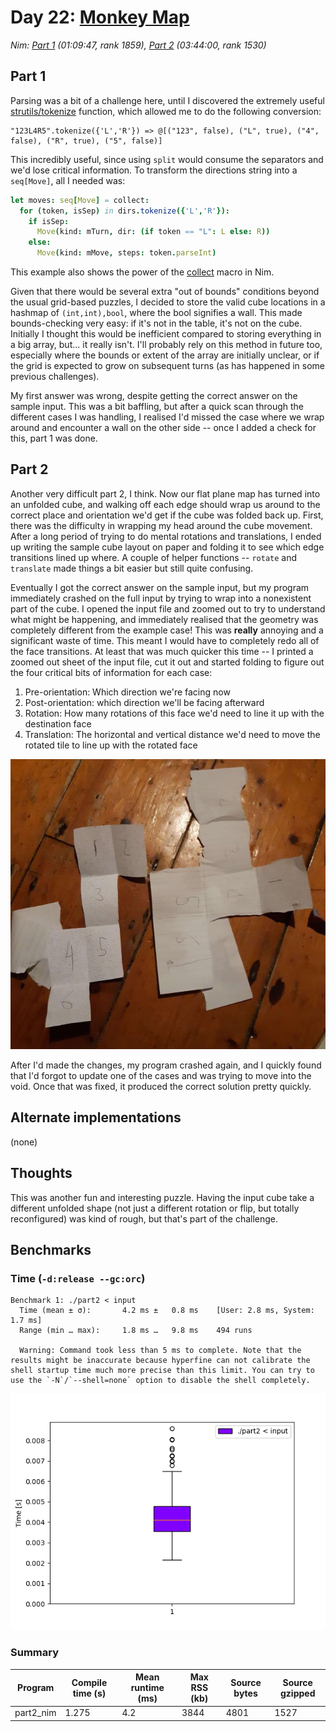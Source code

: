 # Day 22: [Monkey Map](https://adventofcode.com/2022/day/22)
*Nim: [Part 1](https://github.com/DestyNova/advent_of_code_2022/blob/main/22/part1.nim) (01:09:47, rank 1859), [Part 2](https://github.com/DestyNova/advent_of_code_2022/blob/main/22/part2.nim) (03:44:00, rank 1530)*

## Part 1

Parsing was a bit of a challenge here, until I discovered the extremely useful [strutils/tokenize](https://nim-lang.org/docs/strutils.html#tokenize.i%2Cstring%2Cset%5Bchar%5D) function, which allowed me to do the following conversion:

```
"123L4R5".tokenize({'L','R'}) => @[("123", false), ("L", true), ("4", false), ("R", true), ("5", false)]

```

This incredibly useful, since using `split` would consume the separators and we'd lose critical information. To transform the directions string into a `seq[Move]`, all I needed was:

```nim
let moves: seq[Move] = collect:
  for (token, isSep) in dirs.tokenize({'L','R'}):
    if isSep:
      Move(kind: mTurn, dir: (if token == "L": L else: R))
    else:
      Move(kind: mMove, steps: token.parseInt)
```

This example also shows the power of the [collect](https://nim-lang.org/docs/sugar.html#collect.m%2Cuntyped) macro in Nim.

Given that there would be several extra "out of bounds" conditions beyond the usual grid-based puzzles, I decided to store the valid cube locations in a hashmap of `(int,int),bool`, where the bool signifies a wall. This made bounds-checking very easy: if it's not in the table, it's not on the cube. Initially I thought this would be inefficient compared to storing everything in a big array, but... it really isn't. I'll probably rely on this method in future too, especially where the bounds or extent of the array are initially unclear, or if the grid is expected to grow on subsequent turns (as has happened in some previous challenges).

My first answer was wrong, despite getting the correct answer on the sample input. This was a bit baffling, but after a quick scan through the different cases I was handling, I realised I'd missed the case where we wrap around and encounter a wall on the other side -- once I added a check for this, part 1 was done.

## Part 2

Another very difficult part 2, I think. Now our flat plane map has turned into an unfolded cube, and walking off each edge should wrap us around to the correct place and orientation we'd get if the cube was folded back up. First, there was the difficulty in wrapping my head around the cube movement. After a long period of trying to do mental rotations and translations, I ended up writing the sample cube layout on paper and folding it to see which edge transitions lined up where. A couple of helper functions -- `rotate` and `translate` made things a bit easier but still quite confusing.

Eventually I got the correct answer on the sample input, but my program immediately crashed on the full input by trying to wrap into a nonexistent part of the cube.
I opened the input file and zoomed out to try to understand what might be happening, and immediately realised that the geometry was completely different from the example case! This was __really__ annoying and a significant waste of time. This meant I would have to completely redo all of the face transitions. At least that was much quicker this time -- I printed a zoomed out sheet of the input file, cut it out and started folding to figure out the four critical bits of information for each case:

1. Pre-orientation: Which direction we're facing now
2. Post-orientation: which direction we'll be facing afterward
3. Rotation: How many rotations of this face we'd need to line it up with the destination face
4. Translation: The horizontal and vertical distance we'd need to move the rotated tile to line up with the rotated face

![Photo of my printed full input file and sample input, cut for folding into cubes](cube-sheets.jpg)

After I'd made the changes, my program crashed again, and I quickly found that I'd forgot to update one of the cases and was trying to move into the void. Once that was fixed, it produced the correct solution pretty quickly.

## Alternate implementations

(none)

## Thoughts

This was another fun and interesting puzzle. Having the input cube take a different unfolded shape (not just a different rotation or flip, but totally reconfigured) was kind of rough, but that's part of the challenge.

## Benchmarks

### Time (`-d:release --gc:orc`)

```
Benchmark 1: ./part2 < input
  Time (mean ± σ):       4.2 ms ±   0.8 ms    [User: 2.8 ms, System: 1.7 ms]
  Range (min … max):     1.8 ms …   9.8 ms    494 runs
 
  Warning: Command took less than 5 ms to complete. Note that the results might be inaccurate because hyperfine can not calibrate the shell startup time much more precise than this limit. You can try to use the `-N`/`--shell=none` option to disable the shell completely.
```

![Boxplot of runtime benchmark results](runtime.png)

### Summary

Program             | Compile time (s) | Mean runtime (ms) | Max RSS (kb) | Source bytes | Source gzipped
---                 | ---              | ---               | ---          | ---          | ---
part2_nim           | 1.275            | 4.2               | 3844         | 4801         | 1527

